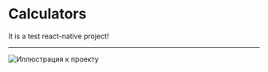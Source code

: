 # Calculators
It is a test react-native project!
***
![Иллюстрация к проекту](https://github.com/Preeternal/Calculators/blob/master/git_descr/img/Peek.gif)
